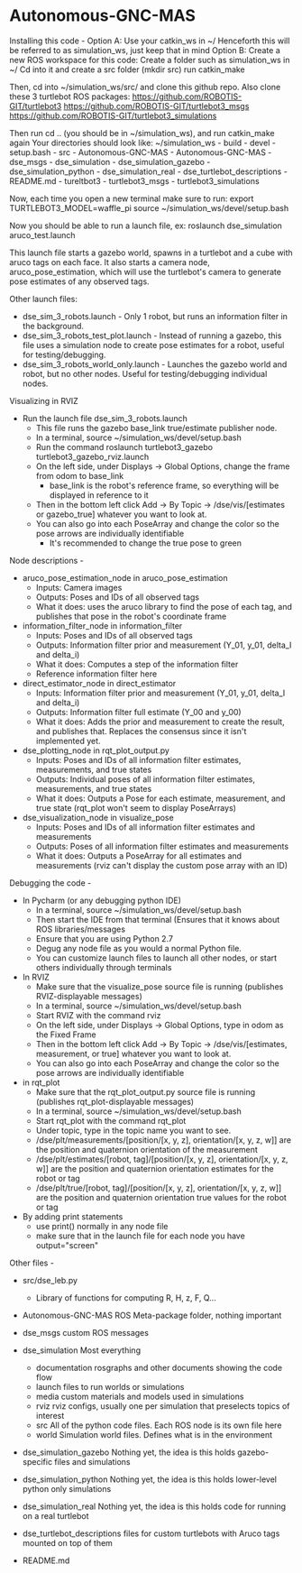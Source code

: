# Autonomous-GNC-MAS

Installing this code - 
Option A: Use your catkin_ws in ~/
	Henceforth this will be referred to as simulation_ws, just keep that in mind
Option B: Create a new ROS workspace for this code:
	Create a folder such as simulation_ws in ~/
	Cd into it and create a src folder (mkdir src)
	run catkin_make

Then, cd into ~/simulation_ws/src/ and clone this github repo. Also clone these 3 turtlebot ROS packages:
https://github.com/ROBOTIS-GIT/turtlebot3
https://github.com/ROBOTIS-GIT/turtlebot3_msgs
https://github.com/ROBOTIS-GIT/turtlebot3_simulations

Then run cd .. (you should be in ~/simulation_ws), and run catkin_make again
Your directories should look like:
~/simulation_ws
	- build
	- devel
		- setup.bash
	- src
		- Autonomous-GNC-MAS
			- Autonomous-GNC-MAS
			- dse_msgs
			- dse_simulation
			- dse_simulation_gazebo
			- dse_simulation_python
			- dse_simulation_real
			- dse_turtlebot_descriptions
			- README.md
		- tureltbot3
		- turtlebot3_msgs
		- turtlebot3_simulations

Now, each time you open a new terminal make sure to run:
export TURTLEBOT3_MODEL=waffle_pi
source ~/simulation_ws/devel/setup.bash

Now you should be able to run a launch file, ex:
roslaunch dse_simulation aruco_test.launch

This launch file starts a gazebo world, spawns in a turtlebot and a cube with aruco tags on each face. It also starts a camera node, aruco_pose_estimation, which will use the turtlebot's camera to generate pose estimates of any observed tags. 

Other launch files:
- dse_sim_3_robots.launch - Only 1 robot, but runs an information filter in the background.
- dse_sim_3_robots_test_plot.launch - Instead of running a gazebo, this file uses a simulation node to create pose estimates for a robot, useful for testing/debugging.
- dse_sim_3_robots_world_only.launch - Launches the gazebo world and robot, but no other nodes. Useful for testing/debugging individual nodes. 

Visualizing in RVIZ
- Run the launch file dse_sim_3_robots.launch
	- This file runs the gazebo base_link true/estimate publisher node. 
	- In a terminal, source ~/simulation_ws/devel/setup.bash
	- Run the command roslaunch turtlebot3_gazebo turtlebot3_gazebo_rviz.launch
	- On the left side, under Displays -> Global Options, change the frame from odom to base_link
		- base_link is the robot's reference frame, so everything will be displayed in reference to it
	- Then in the bottom left click Add -> By Topic -> /dse/vis/[estimates or gazebo_true] whatever you want to look at. 
	- You can also go into each PoseArray and change the color so the pose arrows are individually identifiable
		- It's recommended to change the true pose to green

Node descriptions - 
- aruco_pose_estimation_node in aruco_pose_estimation
	- Inputs: Camera images
	- Outputs: Poses and IDs of all observed tags
	- What it does: uses the aruco library to find the pose of each tag, and publishes that pose in the robot's coordinate frame
- information_filter_node in information_filter
	- Inputs: Poses and IDs of all observed tags
	- Outputs: Information filter prior and measurement (Y_01, y_01, delta_I and delta_i)
	- What it does: Computes a step of the information filter
	- Reference information filter here
- direct_estimator_node in direct_estimator
	- Inputs: Information filter prior and measurement (Y_01, y_01, delta_I and delta_i)
	- Outputs: Information filter full estimate (Y_00 and y_00)
	- What it does: Adds the prior and measurement to create the result, and publishes that. Replaces the consensus since it isn't implemented yet. 
- dse_plotting_node in rqt_plot_output.py
	- Inputs: Poses and IDs of all information filter estimates, measurements, and true states
	- Outputs: Individual poses of all information filter estimates, measurements, and true states
	- What it does: Outputs a Pose for each estimate, measurement, and true state (rqt_plot won't seem to display PoseArrays)
- dse_visualization_node in visualize_pose
	- Inputs: Poses and IDs of all information filter estimates and measurements
	- Outputs: Poses of all information filter estimates and measurements
	- What it does: Outputs a PoseArray for all estimates and measurements (rviz can't display the custom pose array with an ID)


Debugging the code - 
- In Pycharm (or any debugging python IDE)
	- In a terminal, source ~/simulation_ws/devel/setup.bash
	- Then start the IDE from that terminal (Ensures that it knows about ROS libraries/messages
	- Ensure that you are using Python 2.7
	- Degug any node file as you would a normal Python file. 
	- You can customize launch files to launch all other nodes, or start others individually through terminals
- In RVIZ
	- Make sure that the visualize_pose source file is running (publishes RVIZ-displayable messages)
	- In a terminal, source ~/simulation_ws/devel/setup.bash
	- Start RVIZ with the command rviz
	- On the left side, under Displays -> Global Options, type in odom as the Fixed Frame
	- Then in the bottom left click Add -> By Topic -> /dse/vis/[estimates, measurement, or true] whatever you want to look at. 
	- You can also go into each PoseArray and change the color so the pose arrows are individually identifiable
- in rqt_plot
	- Make sure that the rqt_plot_output.py source file is running (publishes rqt_plot-displayable messages)
	- In a terminal, source ~/simulation_ws/devel/setup.bash
	- Start rqt_plot with the command rqt_plot
	- Under topic, type in the topic name you want to see. 
	- /dse/plt/measurements/[position/[x, y, z], orientation/[x, y, z, w]] are the position and quaternion orientation of the measurement
	- /dse/plt/estimates/[robot, tag]/[position/[x, y, z], orientation/[x, y, z, w]] are the position and quaternion orientation estimates for the robot or tag
	- /dse/plt/true/[robot, tag]/[position/[x, y, z], orientation/[x, y, z, w]] are the position and quaternion orientation true values for the robot or tag
- By adding print statements
	- use print() normally in any node file
	- make sure that in the launch file for each node you have output="screen"

Other files - 
- src/dse_leb.py
	- Library of functions for computing R, H, z, F, Q...

- Autonomous-GNC-MAS
	ROS Meta-package folder, nothing important
- dse_msgs
	custom ROS messages
- dse_simulation
	Most everything
	- documentation
		rosgraphs and other documents showing the code flow
	- launch
		files to run worlds or simulations
	- media
		custom materials and models used in simulations
	- rviz
		rviz configs, usually one per simulation that preselects topics of interest
	- src
		All of the python code files. Each ROS node is its own file here 
	- world
		Simulation world files. Defines what is in the environment
- dse_simulation_gazebo
	Nothing yet, the idea is this holds gazebo-specific files and simulations
- dse_simulation_python
	Nothing yet, the idea is this holds lower-level python only simulations
- dse_simulation_real
	Nothing yet, the idea is this holds code for running on a real turtlebot
- dse_turtlebot_descriptions
	files for custom turtlebots with Aruco tags mounted on top of them
- README.md
